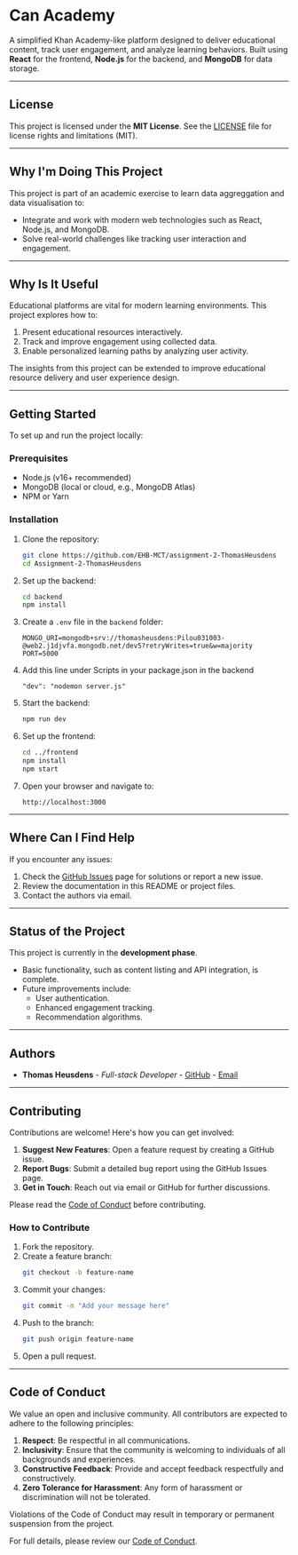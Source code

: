 # **Can Academy**

A simplified Khan Academy-like platform designed to deliver educational content, track user engagement, and analyze learning behaviors. Built using **React** for the frontend, **Node.js** for the backend, and **MongoDB** for data storage.

---

## **License**

This project is licensed under the **MIT License**. See the [LICENSE](LICENSE.md) file for license rights and limitations (MIT).

---

## **Why I'm Doing This Project**

This project is part of an academic exercise to learn data aggreggation and data visualisation to:
- Integrate and work with modern web technologies such as React, Node.js, and MongoDB.
- Solve real-world challenges like tracking user interaction and engagement.

---

## **Why Is It Useful**

Educational platforms are vital for modern learning environments. This project explores how to:
1. Present educational resources interactively.
2. Track and improve engagement using collected data.
3. Enable personalized learning paths by analyzing user activity.

The insights from this project can be extended to improve educational resource delivery and user experience design.

---

## **Getting Started**

To set up and run the project locally:

### Prerequisites
- Node.js (v16+ recommended)
- MongoDB (local or cloud, e.g., MongoDB Atlas)
- NPM or Yarn

### Installation
1. Clone the repository:
   ```bash
   git clone https://github.com/EHB-MCT/assignment-2-ThomasHeusdens
   cd Assignment-2-ThomasHeusdens
   ```

2. Set up the backend:
   ```bash
   cd backend
   npm install
   ```

3. Create a `.env` file in the `backend` folder:
   ```
   MONGO_URI=mongodb+srv://thomasheusdens:Pilou031003-@web2.j1djvfa.mongodb.net/dev5?retryWrites=true&w=majority
   PORT=5000
   ```
   
4. Add this line under Scripts in your package.json in the backend
   ```
   "dev": "nodemon server.js"
   ```

5. Start the backend:
   ```bash
   npm run dev
   ```

6. Set up the frontend:
   ```bash
   cd ../frontend
   npm install
   npm start
   ```

7. Open your browser and navigate to:
   ```
   http://localhost:3000
   ```

---

## **Where Can I Find Help**

If you encounter any issues:
1. Check the [GitHub Issues](https://github.com/EHB-MCT/assignment-2-ThomasHeusdens/issues) page for solutions or report a new issue.
2. Review the documentation in this README or project files.
3. Contact the authors via email.

---

## **Status of the Project**

This project is currently in the **development phase**. 
- Basic functionality, such as content listing and API integration, is complete.
- Future improvements include:
  - User authentication.
  - Enhanced engagement tracking.
  - Recommendation algorithms.

---

## **Authors**

- **Thomas Heusdens** - *Full-stack Developer* - [GitHub](https://github.com/ThomasHeusdens) - [Email](mailto:thomas.heusdens@student.ehb.be)

---

## **Contributing**

Contributions are welcome! Here's how you can get involved:

1. **Suggest New Features**: Open a feature request by creating a GitHub issue.
2. **Report Bugs**: Submit a detailed bug report using the GitHub Issues page.
3. **Get in Touch**: Reach out via email or GitHub for further discussions.

Please read the [Code of Conduct](#code-of-conduct) before contributing.

### How to Contribute
1. Fork the repository.
2. Create a feature branch:
   ```bash
   git checkout -b feature-name
   ```
3. Commit your changes:
   ```bash
   git commit -m "Add your message here"
   ```
4. Push to the branch:
   ```bash
   git push origin feature-name
   ```
5. Open a pull request.

---

## **Code of Conduct**

We value an open and inclusive community. All contributors are expected to adhere to the following principles:

1. **Respect**: Be respectful in all communications.
2. **Inclusivity**: Ensure that the community is welcoming to individuals of all backgrounds and experiences.
3. **Constructive Feedback**: Provide and accept feedback respectfully and constructively.
4. **Zero Tolerance for Harassment**: Any form of harassment or discrimination will not be tolerated.

Violations of the Code of Conduct may result in temporary or permanent suspension from the project.

For full details, please review our [Code of Conduct](CODE_OF_CONDUCT.md).